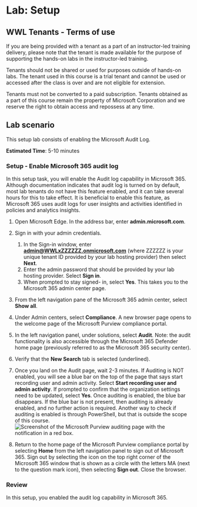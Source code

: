 <!---
---
Lab:
    Title: 'Setup'
---
--->

# Lab: Setup

## WWL Tenants - Terms of use
If you are being provided with a tenant as a part of an instructor-led training delivery, please note that the tenant is made available for the purpose of supporting the hands-on labs in the instructor-led training.

Tenants should not be shared or used for purposes outside of hands-on labs. The tenant used in this course is a trial tenant and cannot be used or accessed after the class is over and are not eligible for extension.

Tenants must not be converted to a paid subscription. Tenants obtained as a part of this course remain the property of Microsoft Corporation and we reserve the right to obtain access and repossess at any time.

## Lab scenario

This setup lab consists of enabling the Microsoft Audit Log.

**Estimated Time**: 5-10 minutes

### Setup - Enable Microsoft 365 audit log

In this setup task, you will enable the Audit log capability in Microsoft 365.  Although documentation indicates that audit log is turned on by default, most lab tenants do not have this feature enabled, and it can take several hours for this to take effect.  It is beneficial to enable this feature, as Microsoft 365 uses audit logs for user insights and activities identified in policies and analytics insights.

1. Open Microsoft Edge. In the address bar, enter **admin.microsoft.com**.

1. Sign in with your admin credentials.
    1. In the Sign-in window, enter **admin@WWLxZZZZZZ.onmicrosoft.com** (where ZZZZZZ is your unique tenant ID provided by your lab hosting provider) then select **Next**.
    1. Enter the admin password that should be provided by your lab hosting provider. Select **Sign in**.
    1. When prompted to stay signed- in, select **Yes**. This takes you to the Microsoft 365 admin center page.

1. From the left navigation pane of the Microsoft 365 admin center, select **Show all**.

1. Under Admin centers, select **Compliance**.  A new browser page opens to the welcome page of the Microsoft Purview compliance portal.  

1. In the left navigation panel, under solutions, select **Audit**.  Note: the audit functionality is also accessible through the Microsoft 365 Defender home page (previously referred to as the Microsoft 365 security center).

1. Verify that the **New Search** tab is selected (underlined).

1. Once you land on the Audit page, wait 2-3 minutes.  If Auditing is NOT enabled, you will see a blue bar on the top of the page that says start recording user and admin activity.  Select **Start recording user and admin activity**.  If prompted to confirm that the organization settings need to be updated, select **Yes**. Once auditing is enabled, the blue bar disappears.  If the blue bar is not present, then auditing is already enabled, and no further action is required.  Another way to check if auditing is enabled is through PowerShell, but that is outside the scope of this course.
![Screenshot of the Microsoft Purview auditing page with the notification in a red box.](../media/SC-900Setup01-007.png)

1. Return to the home page of the Microsoft Purview compliance portal by selecting **Home** from the left navigation panel to sign out of Microsoft 365. Sign out by selecting the icon on the top right corner of the Microsoft 365 window that is shown as a circle with the letters MA (next to the question mark icon), then selecting **Sign out**.  Close the browser.

### Review

In this setup, you enabled the audit log capability in Microsoft 365.
